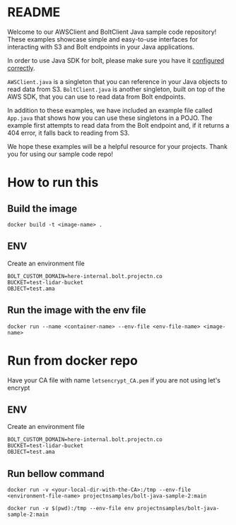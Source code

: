 # README

Welcome to our AWSClient and BoltClient Java sample code repository! These examples showcase simple and easy-to-use interfaces for interacting with S3 and Bolt endpoints in your Java applications.

In order to use Java SDK for bolt, please make sure you have it [configured correctly](https://github.com/project-n-oss/projectn-bolt-java#usage).

`AWSClient.java` is a singleton that you can reference in your Java objects to read data from S3. `BoltClient.java` is another singleton, built on top of the AWS SDK, that you can use to read data from Bolt endpoints.

In addition to these examples, we have included an example file called `App.java` that shows how you can use these singletons in a POJO. The example first attempts to read data from the Bolt endpoint and, if it returns a 404 error, it falls back to reading from S3.

We hope these examples will be a helpful resource for your projects. Thank you for using our sample code repo!


# How to run this
## Build the image
`docker build -t <image-name> .`

## ENV
Create an environment file

```
BOLT_CUSTOM_DOMAIN=here-internal.bolt.projectn.co
BUCKET=test-lidar-bucket
OBJECT=test.ama
```

## Run the image with the env file
`docker run --name <container-name> --env-file <env-file-name> <image-name>`

# Run from docker repo
Have your CA file with name `letsencrypt_CA.pem` if you are not using let's encrypt 

## ENV
Create an environment file

```
BOLT_CUSTOM_DOMAIN=here-internal.bolt.projectn.co
BUCKET=test-lidar-bucket
OBJECT=test.ama
```

## Run bellow command 
`docker run -v <your-local-dir-with-the-CA>:/tmp --env-file <environment-file-name> projectnsamples/bolt-java-sample-2:main`

`docker run -v $(pwd):/tmp --env-file env projectnsamples/bolt-java-sample-2:main`